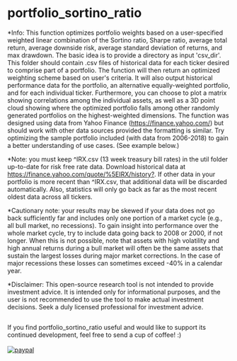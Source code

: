 # portfolio_sortino_ratio

*Info:
  This function optimizes portfolio weights based on a user-specified 
  weighted linear combination of the Sortino ratio, Sharpe ratio, average 
  total return, average downside risk, average standard deviation of 
  returns, and max drawdown. The basic idea is to provide a directory as 
  input 'csv_dir'. This folder should contain .csv files of historical 
  data for each ticker desired to comprise part of a portfolio. The 
  function will then return an optimized weighting scheme based on user's
  criteria. It will also output historical performance data for the 
  portfolio, an alternative equally-weighted portfolio, and for each 
  individual ticker. Furthermore, you can choose to plot a matrix showing 
  correlations among the individual assets, as well as a 3D point cloud 
  showing where the optimized portfolio falls among other randomly 
  generated portfolios on the highest-weighted dimensions. The function 
  was designed using data from Yahoo Finance (https://finance.yahoo.com/) 
  but should work with other data sources provided the formatting is 
  similar. Try optimizing the sample portfolio included (with data from 
  2006-2018) to gain a better understanding of use cases. (See example
  below.) 

*Note: you must keep ^IRX.csv (13 week treasury bill rates) in the util 
  folder up-to-date for risk free rate data. Download historical data at
  <https://finance.yahoo.com/quote/%5EIRX/history?>. If other data in
  your portfolio is more recent than ^IRX.csv, that additional data will
  be discarded automatically. Also, statistics will only go back as far
  as the most recent oldest data across all tickers.

*Cautionary note: your results may be skewed if your data does not go 
  back sufficiently far and includes only one portion of a market cycle 
  (e.g., all bull market, no recessions). To gain insight into 
  performance over the whole market cycle, try to include data going back 
  to 2008 or 2000, if not longer. When this is not possible, note that 
  assets with high volatility and high annual returns during a bull 
  market will often be the same assets that sustain the largest losses 
  during major market corrections. In the case of major recessions these 
  losses can sometimes exceed -40% in a calendar year.

*Disclaimer: This open-source research tool is not intended to provide 
  investment advice. It is intended only for informational purposes, and 
  the user is not recommended to use the tool to make actual investment 
  decisions. Seek a duly licensed professional for investment advice.
  
##
If you find portfolio_sortino_ratio useful and would like to support its continued development, feel free to send a cup of coffee! :) <br><br>
[![paypal](https://www.paypalobjects.com/en_US/i/btn/btn_donateCC_LG.gif)](https://paypal.me/ElliotLayden?locale.x=en_US)
